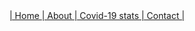 <div class="vertical-menu">
  <a href="index.md" class="active">| Home </a>
  <a href="About.md">| About </a>
  <a href="covid-19.md">| Covid-19 stats </a>
  <a href="contact.md">| Contact |</a>
</div>

<script src="https://apps.elfsight.com/p/platform.js" defer></script>
<div class="elfsight-app-52c00415-bc8f-4c5a-96ad-6269e9cc60b7"></div>
